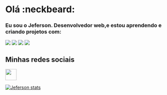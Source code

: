 <h1>Olá :neckbeard:</h1>
<h3>Eu sou o Jeferson. Desenvolvedor web,e estou aprendendo e criando projetos com:</h3>

<img src="https://img.shields.io/badge/HTML5-E34F26?style=for-the-badge&logo=html5&logoColor=white" />
<img src="https://img.shields.io/badge/CSS3-1572B6?style=for-the-badge&logo=css3&logoColor=white" />
<img src="https://img.shields.io/badge/JavaScript-F7DF1E?style=for-the-badge&logo=javascript&logoColor=black" />
<img src="https://img.shields.io/badge/React-20232A?style=for-the-badge&logo=react&logoColor=61DAFB" />

<h2>Minhas redes sociais</h2>

<p>
<a href="https://www.linkedin.com/in/jeferson-freitas-906176362/" >
<img width="35px" src="https://cdn.jsdelivr.net/gh/devicons/devicon@latest/icons/linkedin/linkedin-original.svg" />
          
          
</p>

![Jeferson stats](https://github-readme-stats.vercel.app/api?username=JefersonFreitas27&show_icons=true&theme=transparent)


